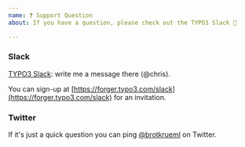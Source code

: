 ```yaml
---
name: ❓ Support Question
about: If you have a question, please check out the TYPO3 Slack 🤗

---
```


### Slack

[TYPO3 Slack](https://typo3.slack.com): write me a message there (@chris).

You can sign-up at [https://forger.typo3.com/slack](https://forger.typo3.com/slack) for an invitation.

### Twitter

If it's just a quick question you can ping [@brotkrueml](https://twitter.com/brotkrueml) on Twitter.
